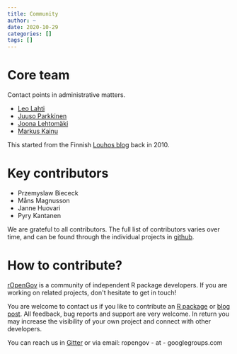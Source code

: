 ```yaml
---
title: Community
author: ~
date: 2020-10-29
categories: []
tags: []
---
```


# Core team

Contact points in administrative matters.

- [Leo Lahti](http://www.iki.fi/Leo.Lahti)
- [Juuso Parkkinen](http://ouzor.github.io/)
- [Joona Lehtomäki](https://github.com/jlehtoma)
- [Markus Kainu](https://github.com/muuankarski)

This started from the Finnish [Louhos blog](louhos.github.io) back in 2010.


# Key contributors

- Przemyslaw Biececk
- Måns Magnusson
- Janne Huovari
- Pyry Kantanen

We are grateful to all contributors. The full list of contributors
varies over time, and can be found through the individual projects in
[github](http://github.com/ropengov).


# How to contribute?

[rOpenGov](http://ropengov.github.io) </a> is a community of
independent R package developers. If you are working on related
projects, don't hesitate to get in touch!

You are welcome to contact us if you like to contribute an <a
href="https://github.com/ropengov">R package</a> or <a
href="http://ropengov.org/">blog post</a>. All feedback, bug reports
and support are very welcome. In return you may increase the
visibility of your own project and connect with other developers.

You can reach us in [Gitter](https://gitter.im/rOpenGov/home) or via
email: ropengov - at - googlegroups.com








